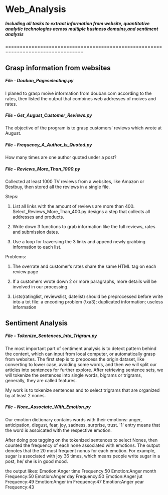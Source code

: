 # Web_Analysis
##### Including all tasks to extract information from website, quantitative analytic technologies across multiple business domains,and sentiment analysis

=================================================================================

## Grasp information from websites

##### File - Douban_Pageselecting.py

I planed to grasp moive information from douban.com according to the rates, then listed the output that combines web addresses of moives and rates. 

##### File - Get_August_Customer_Reviews.py

The objective of the program is to grasp customers' reviews which wrote at August.

##### File - Frequency_A_Author_Is_Quoted.py

How many times are one author quoted under a post? 

##### File - Reviews_More_Than_1000.py

Collected at least 1000 TV reviews from a websites, like Amazon or Bestbuy, then stored all the reviews in a single file.

Steps:
1. List all links with the amount of reviews are more than 400. Select_Reviews_More_Than_400.py designs a step that collects all addresses and products.

2. Write down 3 functions to grab information like the full reviews, rates and submission dates. 

3. Use a loop for traversing the 3 links and append newly grabbing information to each list.

Problems:
1. The overrate and customer’s rates share the same HTML tag on each review page

2. If a customers wrote down 2 or more paragraphs, more details will be involved in our processing.

3. Lists(ratinglist, reviewslist, datelist) should be preprocessed before write into a txt file: a encoding problem (\xa3); duplicated information; useless information

## Sentiment Analysis

##### File - Tokenize_Sentences_Into_Trigram.py

The most important part of sentiment analysis is to detect pattern behind the content, which can input from local computer, or automatically grasp from websites. The first step is to prepocess the origin dataset, like converting to lower case, avoiding some words, and then we will split our articles into sentences for further explore. After retrieving sentence sets, we will tokenize the sentences into single words, bigrams or trigrams, generally, they are called features. 

My work is to tokenize sentences and to select trigrams that are organized by at least 2 nones. 

##### File - None_Associate_With_Emotion.py				

Our emotion dictionary contains words with their emotions: anger, anticipation, disgust, fear, joy, sadness, surprise, trust. '1' entry means that the word is assoicated with the respective emotion.

After doing pos tagging on the tokenized sentences to select Nones, then counted the frequency of each none associated with emotions. The output denotes that the 20 most frequent nonus for each emotion. For example, sugar is associated with joy 36 times, which means people write sugar in a post, he/ she is in good mood.

the output likes:
Emotion:Anger	time	Frequency:50
Emotion:Anger	month	Frequency:50
Emotion:Anger	day	Frequency:50
Emotion:Anger	jut	Frequency:49
Emotion:Anger	im	Frequency:47
Emotion:Anger	year	Frequency:43

